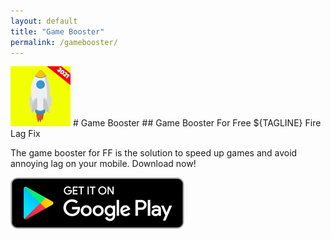 ```yaml
---
layout: default
title: "Game Booster"
permalink: /gamebooster/
---
```


<img class="app-icon" src="/images/gamebooster-icon.png"/>
# Game Booster
## Game Booster For Free ${TAGLINE} Fire Lag Fix

The game booster for FF is the solution to speed up games and avoid annoying lag on your mobile. Download now!

<div><a class="app-link" id="googleLink" href="https://play.google.com/store/apps/details?id=com.booster.ff"><img class="app-icon" src="/images/badgegoogleplay.png"/></a></div>
